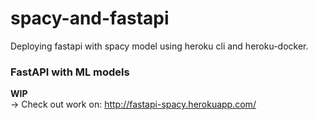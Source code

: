 # spacy-and-fastapi
Deploying fastapi with spacy model using heroku cli and heroku-docker.
### FastAPI with ML models
<b>WIP</b><br>
-> Check out work on: http://fastapi-spacy.herokuapp.com/
